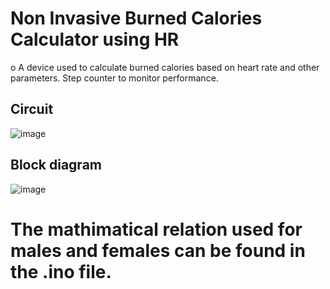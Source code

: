 # Non Invasive Burned Calories Calculator using HR

o	A device used to calculate burned calories based on heart rate and other parameters. Step counter to monitor performance.

## Circuit
![image](https://user-images.githubusercontent.com/61319952/183266446-c701d47c-1b0e-4f90-8c2f-dbfe78a7cec3.png)

## Block diagram
![image](https://user-images.githubusercontent.com/61319952/183266455-d8eefd2f-1abf-4718-a5c9-82fb3452a48e.png)

# The mathimatical relation used for males and females can be found in the .ino file.
